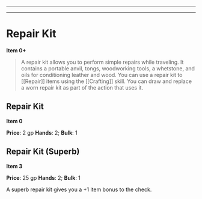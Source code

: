 
---



---

# Repair Kit

**Item 0+**

> A repair kit allows you to perform simple repairs while traveling. It contains a portable anvil, tongs, woodworking tools, a whetstone, and oils for conditioning leather and wood. You can use a repair kit to [[Repair]] items using the [[Crafting]] skill. You can draw and replace a worn repair kit as part of the action that uses it.

## Repair Kit

**Item 0**

**Price**: 2 gp
**Hands**: 2;
**Bulk**: 1

## Repair Kit (Superb)

**Item 3**

**Price**: 25 gp
**Hands**: 2;
**Bulk**: 1

A superb repair kit gives you a +1 item bonus to the check.
